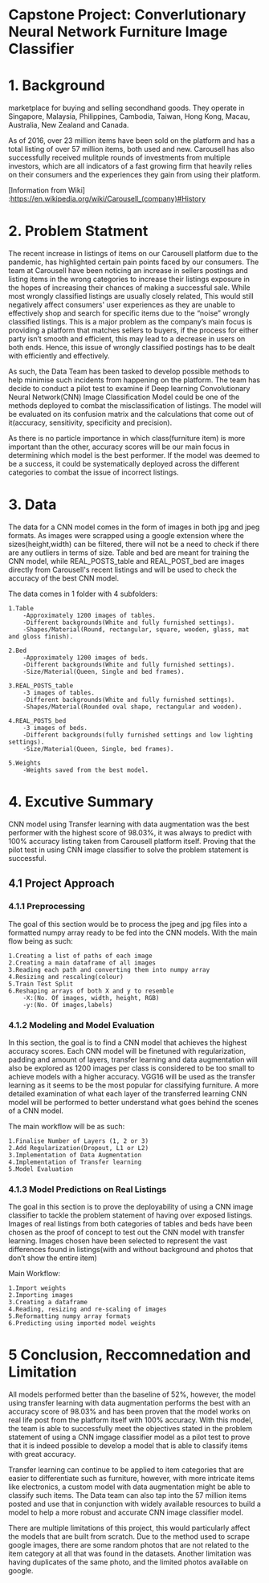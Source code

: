 # Capstone Project: Converlutionary Neural Network Furniture Image Classifier

# 1. Background
marketplace for buying and selling secondhand goods. They operate in Singapore, Malaysia, Philippines, Cambodia, Taiwan, Hong Kong, Macau, Australia, New Zealand and Canada.

As of 2016, over 23 million items have been sold on the platform and has a total listing of over 57 million items, both used and new. Carousell has also successfully received mulitple rounds of investments from multiple investors, which are all indicators of a fast growing firm that heavily relies on their consumers and the experiences they gain from using their platform.

[Information from Wiki] :https://en.wikipedia.org/wiki/Carousell_(company)#History

# 2. Problem Statment
The recent increase in listings of items on our Carousell platform due to the pandemic, has highlighted certain pain points faced by our consumers. The team at Carousell have been noticing an increase in sellers postings and listing items in the wrong categories to increase their listings exposure in the hopes of increasing their chances of making a successful sale. While most wrongly classified listings are usually closely related, This would still negatively affect consumers' user experiences as they are unable to effectively shop and search for specific items due to the “noise” wrongly classified listings. This is a major problem as the company’s main focus is providing a platform that matches sellers to buyers, if the process for either party isn’t smooth and efficient, this may lead to a decrease in users on both ends. Hence, this issue of wrongly classified postings has to be dealt with efficiently and effectively.

As such, the Data Team has been tasked to develop possible methods to help minimise such incidents from happening on the platform. The team has decide to conduct a pilot test to examine if Deep learning Convolutionary Neural Network(CNN) Image Classification Model could be one of the methods deployed to combat the misclassification of listings. The model will be evaluated on its confusion matrix and the calculations that come out of it(accuracy, sensitivity, specificity and precision).

As there is no particle importance in which class(furniture item) is more important than the other, accuracy scores will be our main focus in determining which model is the best performer. If the model was deemed to be a success, it could be systematically deployed across the different categories to combat the issue of incorrect listings.

# 3. Data
The data for a CNN model comes in the form of images in both jpg and jpeg formats. As images were scrapped using a google extension where the sizes(height,width) can be filtered, there will not be a need to check if there are any outliers in terms of size. Table and bed are meant for training the CNN model, while REAL_POSTS_table and REAL_POST_bed are images directly from Carousell's recent listings and will be used to check the accuracy of the best CNN model.
 
 
The data comes in 1 folder with 4 subfolders:
 
    1.Table
        -Approximately 1200 images of tables.
        -Different backgrounds(White and fully furnished settings).
        -Shapes/Material(Round, rectangular, square, wooden, glass, mat and gloss finish).
 
    2.Bed
        -Approximately 1200 images of beds.
        -Different backgrounds(White and fully furnished settings).
        -Size/Material(Queen, Single and bed frames).

    3.REAL_POSTS_table
        -3 images of tables.
        -Different backgrounds(White and fully furnished settings).
        -Shapes/Material(Rounded oval shape, rectangular and wooden).

    4.REAL_POSTS_bed
        -3 images of beds.
        -Different backgrounds(fully furnished settings and low lighting settings).
        -Size/Material(Queen, Single, bed frames).

    5.Weights
        -Weights saved from the best model.
        
# 4. Excutive Summary
CNN model using Transfer learning with data augmentation was the best performer with the highest score of 98.03%, it was always to predict with 100% accuracy listing taken from Carousell platform itself. Proving that the pilot test in using CNN image classifier to solve the problem statement is successful.
## 4.1 Project Approach
### 4.1.1 Preprocessing 
The goal of this section would be to process the jpeg and jpg files into a formatted numpy array ready to be fed into the CNN models. With the main flow being as such:

	1.Creating a list of paths of each image
	2.Creating a main dataframe of all images
	3.Reading each path and converting them into numpy array
	4.Resizing and rescaling(colour)
	5.Train Test Split
	6.Reshaping arrays of both X and y to resemble
        -X:(No. Of images, width, height, RGB)
		-y:(No. Of images,labels)
 
### 4.1.2 Modeling and Model Evaluation 
In this section, the goal is to find a CNN model that achieves the highest accuracy scores. Each CNN model will be finetuned with regularization, padding and amount of layers, transfer learning and data augmentation will also be explored as 1200 images per class is considered to be too small to achieve models with a higher accuracy.  VGG16 will be used as the transfer learning as it seems to be the most popular for classifying furniture. A more detailed examination of what each layer of the transferred learning CNN model will be performed to better understand what goes behind the scenes of a CNN model. 

The main workflow will be as such:

    1.Finalise Number of Layers (1, 2 or 3)
    2.Add Regularization(Dropout, L1 or L2)
    3.Implementation of Data Augmentation
    4.Implementation of Transfer learning 
    5.Model Evaluation 
    
### 4.1.3 Model Predictions on Real Listings
The goal in this section is to prove the deployability of using a CNN image classifier to tackle the problem statement of having over exposed listings. Images of real listings from both categories of tables and beds have been chosen as the proof of concept to test out the CNN model with transfer learning. Images chosen have been selected to represent the vast differences found in listings(with and without background and photos that don’t show the entire item)

Main Workflow:

    1.Import weights 
    2.Importing images
    3.Creating a dataframe
    4.Reading, resizing and re-scaling of images
    5.Reformatting numpy array formats
    6.Predicting using imported model weights
    
# 5 Conclusion, Reccomnedation and Limitation
All models performed better than the baseline of 52%, however, the model using transfer learning with data augmentation performs the best with an accuracy score of 98.03% and has been proven that the model works on real life post from the platform itself with 100% accuracy. With this model, the team is able to successfully meet the objectives stated in the problem statement of using a CNN imgage classifier model as a pilot test to prove that it is indeed possible to develop a model that is able to classify items with great accuracy.

Transfer learning can continue to be applied to item categories that are easier to differentiate such as furniture, however, with more intricate items like electronics, a custom model with data augmentation might be able to classify such items. The Data team can also tap into the 57 million items posted and use that in conjunction with widely available resources to build a model to help a more robust and accurate CNN image classifier model.

There are multiple limitations of this project, this would particularly affect the models that are built from scratch. Due to the method used to scrape google images, there are some random photos that are not related to the item category at all that was found in the datasets. Another limitation was having duplicates of the same photo, and the limited photos available on google.

